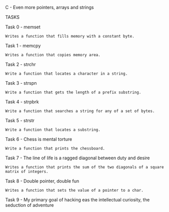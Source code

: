 C - Even more pointers, arrays and strings

TASKS

Task 0 - memset

	Writes a function that fills memory with a constant byte.

Task 1 - memcpy

	Writes a function that copies memory area.

Task 2 - strchr

	Write a function that locates a character in a string.

Task 3 - strspn

	Write a function that gets the length of a prefix substring.

Task 4 - strpbrk

	Write a function that searches a string for any of a set of bytes.

Task 5 - strstr

	Write a function that locates a substring.

Task 6 - Chess is mental torture

	Write a function that prints the chessboard.

Task 7 - The line of life is a ragged diagonal between duty and desire

	Writes a function that prints the sum of the two diagonals of a square matrix of integers.

Task 8 - Double pointer, double fun

	Writes a function that sets the value of a pointer to a char.

Task 9 - My primary goal of hacking eas the intellectual curiosity, the seduction of adventure

	

